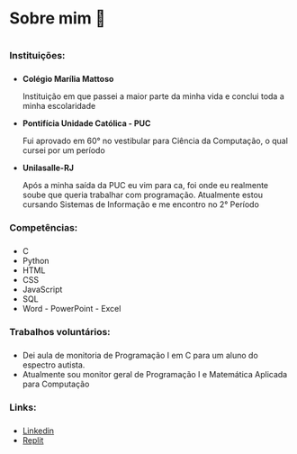 #  Sobre mim 🤠<h1>
  
### Instituições: <h3>
  * **Colégio Marília Mattoso**
    
     <p> Instituição em que passei a maior parte da minha vida e conclui toda a minha escolaridade 
    <br>
  
   * **Pontifícia Unidade Católica - PUC**
  
     <p> Fui aprovado em 60° no vestibular para Ciência da Computação, o qual cursei por um período

  
   * **Unilasalle-RJ**
      <p> Após a minha saída da PUC eu vim para ca, foi onde eu realmente soube que queria trabalhar com programação. Atualmente estou cursando Sistemas de Informação e me encontro no 2° Período
        
### Competências: <h3>
  
  * C
  * Python
  * HTML
  * CSS
  * JavaScript
  * SQL
  * Word - PowerPoint - Excel
  
  ### Trabalhos voluntários: <h3>
  
  * Dei aula de monitoria de Programação I em C para um aluno do espectro autista. 
  * Atualmente sou monitor geral de Programação I e Matemática Aplicada para Computação
  
   ### Links: <h3>
  * [Linkedin](https://www.linkedin.com/in/pedro-garr%C3%A3o-2a3486276/)
  * [Replit](https://replit.com/@PedroKunzel)
    
